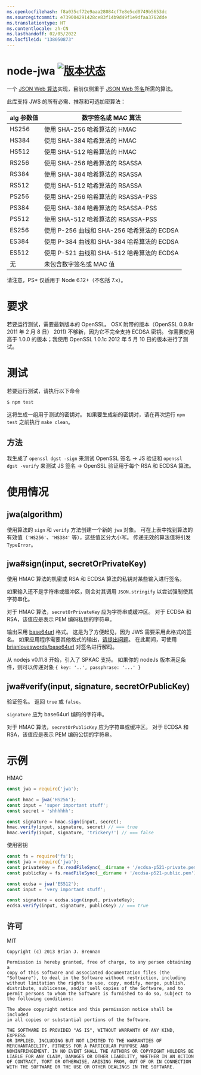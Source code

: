 ```yaml
---
ms.openlocfilehash: f8a035cf72e9aaa28084cf7e8e5cd0749b5653dc
ms.sourcegitcommit: e739004291428ce83f14b9d49f1e9dfaa3762dde
ms.translationtype: HT
ms.contentlocale: zh-CN
ms.lasthandoff: 02/05/2022
ms.locfileid: "138050873"
---
```

# <a name="node-jwa-build-statushttpstravis-ciorgbrianloveswordsnode-jwa"></a>node-jwa [![版本状态](https://travis-ci.org/brianloveswords/node-jwa.svg?branch=master)](https://travis-ci.org/brianloveswords/node-jwa)

一个 [JSON Web 算法](http://tools.ietf.org/id/draft-ietf-jose-json-web-algorithms-08.html)实现，目前仅侧重于 [JSON Web 签名](http://self-issued.info/docs/draft-ietf-jose-json-web-signature.html)所需的算法。

此库支持 JWS 的所有必需、推荐和可选加密算法：

alg 参数值 | 数字签名或 MAC 算法
----------------|----------------------------
HS256 | 使用 SHA-256 哈希算法的 HMAC
HS384 | 使用 SHA-384 哈希算法的 HMAC
HS512 | 使用 SHA-512 哈希算法的 HMAC
RS256 | 使用 SHA-256 哈希算法的 RSASSA
RS384 | 使用 SHA-384 哈希算法的 RSASSA
RS512 | 使用 SHA-512 哈希算法的 RSASSA
PS256 | 使用 SHA-256 哈希算法的 RSASSA-PSS
PS384 | 使用 SHA-384 哈希算法的 RSASSA-PSS
PS512 | 使用 SHA-512 哈希算法的 RSASSA-PSS
ES256 | 使用 P-256 曲线和 SHA-256 哈希算法的 ECDSA
ES384 | 使用 P-384 曲线和 SHA-384 哈希算法的 ECDSA
ES512 | 使用 P-521 曲线和 SHA-512 哈希算法的 ECDSA
无 | 未包含数字签名或 MAC 值

请注意，PS* 仅适用于 Node 6.12+（不包括 7.x）。

# <a name="requirements"></a>要求

若要运行测试，需要最新版本的 OpenSSL。 OSX 附带的版本（OpenSSL 0.9.8r 2011 年 2 月 8 日）
2011) 不够新，因为它不完全支持 ECDSA 密钥。 你需要使用高于 1.0.0 的版本；我使用 OpenSSL 1.0.1c 2012 年 5 月 10 日的版本进行了测试。

# <a name="testing"></a>测试

若要运行测试，请执行以下命令

```bash
$ npm test
```

这将生成一组用于测试的密钥对。 如果要生成新的密钥对，请在再次运行 `npm test` 之前执行 `make clean`。

## <a name="methodology"></a>方法

我生成了 `openssl dgst -sign` 来测试 OpenSSL 签名 → JS 验证和 `openssl dgst -verify` 来测试 JS 签名 → OpenSSL 验证用于每个 RSA 和 ECDSA 算法。

# <a name="usage"></a>使用情况

## <a name="jwaalgorithm"></a>jwa(algorithm)

使用算法的 `sign` 和 `verify` 方法创建一个新的 `jwa` 对象。 可在上表中找到算法的有效值（`'HS256'`、`'HS384'` 等），这些值区分大小写。 传递无效的算法值将引发 `TypeError`。


## <a name="jwasigninput-secretorprivatekey"></a>jwa#sign(input, secretOrPrivateKey)

使用 HMAC 算法的机密或 RSA 和 ECDSA 算法的私钥对某些输入进行签名。

如果输入还不是字符串或缓冲区，则会对其调用 `JSON.stringify` 以尝试强制使其字符串化。

对于 HMAC 算法，`secretOrPrivateKey` 应为字符串或缓冲区。 对于 ECDSA 和 RSA，该值应是表示 PEM 编码私钥的字符串。

输出采用 [base64url](http://en.wikipedia.org/wiki/Base64#URL_applications) 格式。 这是为了方便起见，因为 JWS 需要采用此格式的签名。 如果应用程序需要其他格式的输出，[请提出问题](https://github.com/brianloveswords/node-jwa/issues)。 在此期间，可使用 [brianloveswords/base64url](https://github.com/brianloveswords/base64url) 对签名进行解码。

从 nodejs v0.11.8 开始，引入了 SPKAC 支持。 如果你的 nodeJs 版本满足条件，则可以传递对象 `{ key: '..', passphrase: '...' }`


## <a name="jwaverifyinput-signature-secretorpublickey"></a>jwa#verify(input, signature, secretOrPublicKey)

验证签名。 返回 `true` 或 `false`。

`signature` 应为 base64url 编码的字符串。

对于 HMAC 算法，`secretOrPublicKey` 应为字符串或缓冲区。 对于 ECDSA 和 RSA，该值应是表示 PEM 编码公钥的字符串。


# <a name="example"></a>示例

HMAC
```js
const jwa = require('jwa');

const hmac = jwa('HS256');
const input = 'super important stuff';
const secret = 'shhhhhh';

const signature = hmac.sign(input, secret);
hmac.verify(input, signature, secret) // === true
hmac.verify(input, signature, 'trickery!') // === false
```

使用密钥
```js
const fs = require('fs');
const jwa = require('jwa');
const privateKey = fs.readFileSync(__dirname + '/ecdsa-p521-private.pem');
const publicKey = fs.readFileSync(__dirname + '/ecdsa-p521-public.pem');

const ecdsa = jwa('ES512');
const input = 'very important stuff';

const signature = ecdsa.sign(input, privateKey);
ecdsa.verify(input, signature, publicKey) // === true
```
## <a name="license"></a>许可

MIT

```
Copyright (c) 2013 Brian J. Brennan

Permission is hereby granted, free of charge, to any person obtaining a
copy of this software and associated documentation files (the
"Software"), to deal in the Software without restriction, including
without limitation the rights to use, copy, modify, merge, publish,
distribute, sublicense, and/or sell copies of the Software, and to
permit persons to whom the Software is furnished to do so, subject to
the following conditions:

The above copyright notice and this permission notice shall be included
in all copies or substantial portions of the Software.

THE SOFTWARE IS PROVIDED "AS IS", WITHOUT WARRANTY OF ANY KIND, EXPRESS
OR IMPLIED, INCLUDING BUT NOT LIMITED TO THE WARRANTIES OF
MERCHANTABILITY, FITNESS FOR A PARTICULAR PURPOSE AND
NONINFRINGEMENT. IN NO EVENT SHALL THE AUTHORS OR COPYRIGHT HOLDERS BE
LIABLE FOR ANY CLAIM, DAMAGES OR OTHER LIABILITY, WHETHER IN AN ACTION
OF CONTRACT, TORT OR OTHERWISE, ARISING FROM, OUT OF OR IN CONNECTION
WITH THE SOFTWARE OR THE USE OR OTHER DEALINGS IN THE SOFTWARE.
```
